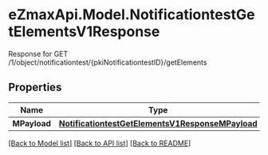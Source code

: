# eZmaxApi.Model.NotificationtestGetElementsV1Response
Response for GET /1/object/notificationtest/{pkiNotificationtestID}/getElements

## Properties

Name | Type | Description | Notes
------------ | ------------- | ------------- | -------------
**MPayload** | [**NotificationtestGetElementsV1ResponseMPayload**](NotificationtestGetElementsV1ResponseMPayload.md) |  | 

[[Back to Model list]](../README.md#documentation-for-models) [[Back to API list]](../README.md#documentation-for-api-endpoints) [[Back to README]](../README.md)

